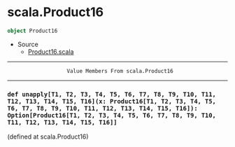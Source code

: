 
#                               scala.Product16                               #

```scala
object Product16
```

* Source
  * [Product16.scala](https://github.com/scala/scala/tree/6d09a1ba5f/src/library/scala/Product16.scala#L1)


--------------------------------------------------------------------------------
                       Value Members From scala.Product16
--------------------------------------------------------------------------------


### `def unapply[T1, T2, T3, T4, T5, T6, T7, T8, T9, T10, T11, T12, T13, T14, T15, T16](x: Product16[T1, T2, T3, T4, T5, T6, T7, T8, T9, T10, T11, T12, T13, T14, T15, T16]): Option[Product16[T1, T2, T3, T4, T5, T6, T7, T8, T9, T10, T11, T12, T13, T14, T15, T16]]` ###
(defined at scala.Product16)
